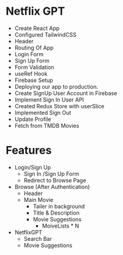 # Netflix GPT
- Create React App
- Configured TailwindCSS
- Header
- Routing Of App
- Login Form
- Sign Up Form
- Form Validation
- useRef Hook
- Firebase Setup
- Deploying our app to production.
- Create SignUp User Account in Firebase
- Implement Sign In User API
- Created Redux Store with userSlice
- Implemented Sign Out
- Update Profile
- Fetch from TMDB Movies


# Features
- Login/Sign Up
    - Sign In /Sign Up Form
    - Redirect to Browse Page
- Browse (After Authentication)
    - Header
    - Main Movie
        - Tailer in background
        - Title & Description
        - Movie Suggestions
            - MoiveLists * N
- NetflixGPT
    - Search Bar
    - Movie Suggestions     